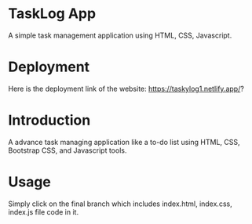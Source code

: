 # TaskLog App

A simple task management application using HTML, CSS, Javascript.

# Deployment
 Here is the deployment link of the website: https://taskylog1.netlify.app/?

# Introduction

A advance task managing application like a to-do list using HTML, CSS, Bootstrap CSS, and Javascript tools.

# Usage

Simply click on the final branch which includes index.html, index.css, index.js file code in it.

